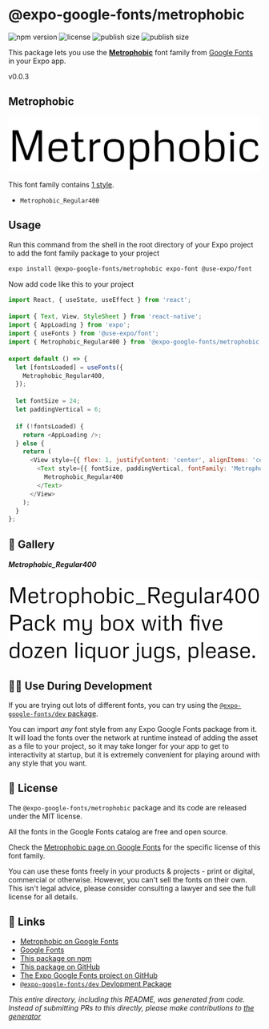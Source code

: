# @expo-google-fonts/metrophobic

![npm version](https://flat.badgen.net/npm/v/@expo-google-fonts/metrophobic)
![license](https://flat.badgen.net/github/license/expo/google-fonts)
![publish size](https://flat.badgen.net/packagephobia/install/@expo-google-fonts/metrophobic)
![publish size](https://flat.badgen.net/packagephobia/publish/@expo-google-fonts/metrophobic)

This package lets you use the [**Metrophobic**](https://fonts.google.com/specimen/Metrophobic) font family from [Google Fonts](https://fonts.google.com/) in your Expo app.

v0.0.3

## Metrophobic

![Metrophobic](./font-family.png)

This font family contains [1 style](#-gallery).

- `Metrophobic_Regular400`

## Usage

Run this command from the shell in the root directory of your Expo project to add the font family package to your project
```sh
expo install @expo-google-fonts/metrophobic expo-font @use-expo/font
```

Now add code like this to your project
```js
import React, { useState, useEffect } from 'react';

import { Text, View, StyleSheet } from 'react-native';
import { AppLoading } from 'expo';
import { useFonts } from '@use-expo/font';
import { Metrophobic_Regular400 } from '@expo-google-fonts/metrophobic';

export default () => {
  let [fontsLoaded] = useFonts({
    Metrophobic_Regular400,
  });

  let fontSize = 24;
  let paddingVertical = 6;

  if (!fontsLoaded) {
    return <AppLoading />;
  } else {
    return (
      <View style={{ flex: 1, justifyContent: 'center', alignItems: 'center' }}>
        <Text style={{ fontSize, paddingVertical, fontFamily: 'Metrophobic_Regular400' }}>
          Metrophobic_Regular400
        </Text>
      </View>
    );
  }
};

```

## 🔡 Gallery

##### Metrophobic_Regular400
![Metrophobic_Regular400](./fba0d5a8f2ffaa5c02bcfc5580a50f6b1dac80580d8d3a77073e6a74aa189b5c.ttf.png)


## 👩‍💻 Use During Development

If you are trying out lots of different fonts, you can try using the [`@expo-google-fonts/dev` package](https://github.com/expo/google-fonts/tree/master/font-packages/dev#readme).

You can import *any* font style from any Expo Google Fonts package from it. It will load the fonts
over the network at runtime instead of adding the asset as a file to your project, so it may take longer
for your app to get to interactivity at startup, but it is extremely convenient
for playing around with any style that you want.

## 📖 License

The `@expo-google-fonts/metrophobic` package and its code are released under the MIT license.

All the fonts in the Google Fonts catalog are free and open source.

Check the [Metrophobic page on Google Fonts](https://fonts.google.com/specimen/Metrophobic) for the specific license of this font family.

You can use these fonts freely in your products & projects - print or digital, commercial or otherwise. However, you can't sell the fonts on their own. This isn't legal advice, please consider consulting a lawyer and see the full license for all details.

## 🔗 Links

- [Metrophobic on Google Fonts](https://fonts.google.com/specimen/Metrophobic)
- [Google Fonts](https://fonts.google.com/)
- [This package on npm](https://www.npmjs.com/package/@expo-google-fonts/metrophobic)
- [This package on GitHub](https://github.com/expo/google-fonts/tree/master/font-packages/metrophobic)
- [The Expo Google Fonts project on GitHub](https://github.com/expo/google-fonts)
- [`@expo-google-fonts/dev` Devlopment Package](https://github.com/expo/google-fonts/tree/master/font-packages/dev)


*This entire directory, including this README, was generated from code. Instead of submitting PRs to this directly, please make contributions to [the generator](https://github.com/expo/google-fonts/tree/master/packages/generator)*
